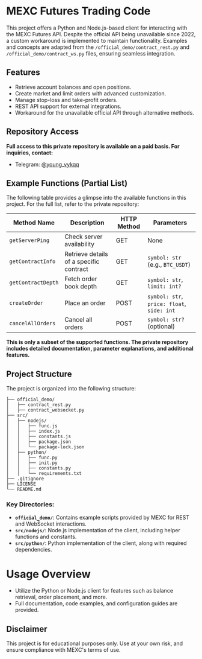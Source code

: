 # MEXC Futures Trading Code

This project offers a Python and Node.js-based client for interacting with the MEXC Futures API. Despite the official API being unavailable since 2022, a custom workaround is implemented to maintain functionality. Examples and concepts are adapted from the `/official_demo/contract_rest.py` and `/official_demo/contract_ws.py` files, ensuring seamless integration.

## Features
- Retrieve account balances and open positions.
- Create market and limit orders with advanced customization.
- Manage stop-loss and take-profit orders.
- REST API support for external integrations.
- Workaround for the unavailable official API through alternative methods.

## Repository Access
**Full access to this private repository is available on a paid basis. For inquiries, contact:**
- Telegram: [@young_vykqq](https://t.me/young_vykqq)

## Example Functions (Partial List)
The following table provides a glimpse into the available functions in this project. For the full list, refer to the private repository:

| Method Name              | Description                              | HTTP Method | Parameters                                      |
|--------------------------|------------------------------------------|-------------|------------------------------------------------|
| `getServerPing`          | Check server availability               | GET         | None                                           |
| `getContractInfo`        | Retrieve details of a specific contract | GET         | `symbol: str` (e.g., `BTC_USDT`)              |
| `getContractDepth`       | Fetch order book depth                  | GET         | `symbol: str`, `limit: int?`                  |
| `createOrder`            | Place an order                          | POST        | `symbol: str`, `price: float`, `side: int`    |
| `cancelAllOrders`        | Cancel all orders                       | POST        | `symbol: str?` (optional)                     |

**This is only a subset of the supported functions. The private repository includes detailed documentation, parameter explanations, and additional features.**

## Project Structure
The project is organized into the following structure:

```
├── official_demo/
│   ├── contract_rest.py
│   ├── contract_websocket.py
├── src/
│   ├── nodejs/
│   │   ├── func.js
│   │   ├── index.js
│   │   ├── constants.js
│   │   ├── package.json
│   │   └── package-lock.json
│   ├── python/
│   │   ├── func.py
│   │   ├── init.py
│   │   ├── constants.py
│   │   └── requirements.txt
├── .gitignore       
├── LICENSE       
└── README.md
```

### Key Directories:
- **`official_demo/`**: Contains example scripts provided by MEXC for REST and WebSocket interactions.
- **`src/nodejs/`**: Node.js implementation of the client, including helper functions and constants.
- **`src/python/`**: Python implementation of the client, along with required dependencies.

# Usage Overview
- Utilize the Python or Node.js client for features such as balance retrieval, order placement, and more.
- Full documentation, code examples, and configuration guides are provided.

## Disclaimer
This project is for educational purposes only. Use at your own risk, and ensure compliance with MEXC's terms of use.


